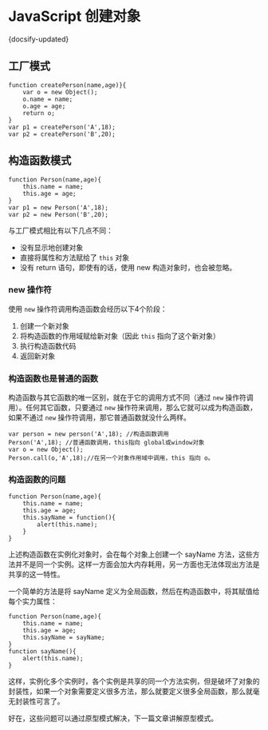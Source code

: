 
# JavaScript 创建对象
{docsify-updated}




## 工厂模式
``` 
function createPerson(name,age)}{
    var o = new Object();
    o.name = name;
    o.age = age;
    return o;
}
var p1 = createPerson('A',18);
var p2 = createPerson('B',20);
```
## 构造函数模式
```
function Person(name,age){
    this.name = name;
    this.age = age;
}
var p1 = new Person('A',18);
var p2 = new Person('B',20);
```
与工厂模式相比有以下几点不同：
+ 没有显示地创建对象
+ 直接将属性和方法赋给了 `this` 对象
+ 没有 return 语句，即使有的话，使用 new 构造对象时，也会被忽略。

### new 操作符
使用 `new` 操作符调用构造函数会经历以下4个阶段：
1. 创建一个新对象
2. 将构造函数的作用域赋给新对象（因此 `this` 指向了这个新对象）
3. 执行构造函数代码
4. 返回新对象

### 构造函数也是普通的函数
构造函数与其它函数的唯一区别，就在于它的调用方式不同（通过 `new` 操作符调用）。任何其它函数，只要通过 `new` 操作符来调用，那么它就可以成为构造函数，如果不通过  `new` 操作符调用，那它普通函数就没什么两样。
```
var person = new person('A',18); //构造函数调用
Person('A',18); //普通函数调用，this指向 global或window对象
var o = new Object();
Person.call(o,'A',18);//在另一个对象作用域中调用，this 指向 o。
```
### 构造函数的问题
```
function Person(name,age){
    this.name = name;
    this.age = age;
    this.sayName = function(){
        alert(this.name);
    }
}
```
上述构造函数在实例化对象时，会在每个对象上创建一个 sayName 方法，这些方法并不是同一个实例。这样一方面会加大内存耗用，另一方面也无法体现出方法是共享的这一特性。

一个简单的方法是将 sayName 定义为全局函数，然后在构造函数中，将其赋值给每个实力属性：
```
function Person(name,age){
    this.name = name;
    this.age = age;
    this.sayName = sayName;
}
function sayName(){
    alert(this.name);
}
```
这样，实例化多个实例时，各个实例是共享的同一个方法实例，但是破坏了对象的封装性，如果一个对象需要定义很多方法，那么就要定义很多全局函数，那么就毫无封装性可言了。

好在，这些问题可以通过原型模式解决，下一篇文章讲解原型模式。

